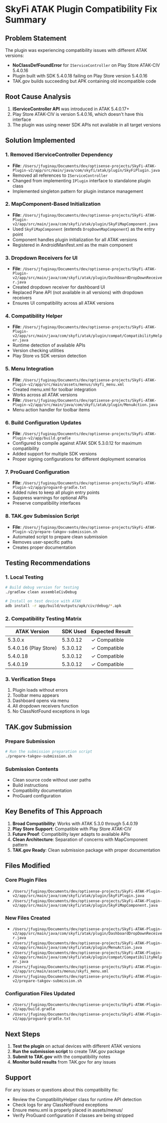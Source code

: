 # SkyFi ATAK Plugin Compatibility Fix Summary

## Problem Statement
The plugin was experiencing compatibility issues with different ATAK versions:
- **NoClassDefFoundError** for `IServiceController` on Play Store ATAK-CIV 5.4.0.16
- Plugin built with SDK 5.4.0.18 failing on Play Store version 5.4.0.16
- TAK.gov builds succeeding but APK containing old incompatible code

## Root Cause Analysis
1. **IServiceController API** was introduced in ATAK 5.4.0.17+
2. Play Store ATAK-CIV is version 5.4.0.16, which doesn't have this interface
3. The plugin was using newer SDK APIs not available in all target versions

## Solution Implemented

### 1. Removed IServiceController Dependency
- **File**: `/Users/jfuginay/Documents/dev/optisense-projects/SkyFi-ATAK-Plugin-v2/app/src/main/java/com/skyfi/atak/plugin/SkyFiPlugin.java`
- Removed all references to `IServiceController`
- Changed from implementing `IPlugin` interface to standalone plugin class
- Implemented singleton pattern for plugin instance management

### 2. MapComponent-Based Initialization
- **File**: `/Users/jfuginay/Documents/dev/optisense-projects/SkyFi-ATAK-Plugin-v2/app/src/main/java/com/skyfi/atak/plugin/SkyFiMapComponent.java`
- Used `SkyFiMapComponent` (extends `DropDownMapComponent`) as the entry point
- Component handles plugin initialization for all ATAK versions
- Registered in AndroidManifest.xml as the main component

### 3. Dropdown Receivers for UI
- **File**: `/Users/jfuginay/Documents/dev/optisense-projects/SkyFi-ATAK-Plugin-v2/app/src/main/java/com/skyfi/atak/plugin/DashboardDropDownReceiver.java`
- Created dropdown receiver for dashboard UI
- Replaced Pane API (not available in all versions) with dropdown receivers
- Ensures UI compatibility across all ATAK versions

### 4. Compatibility Helper
- **File**: `/Users/jfuginay/Documents/dev/optisense-projects/SkyFi-ATAK-Plugin-v2/app/src/main/java/com/skyfi/atak/plugin/compat/CompatibilityHelper.java`
- Runtime detection of available APIs
- Version checking utilities
- Play Store vs SDK version detection

### 5. Menu Integration
- **File**: `/Users/jfuginay/Documents/dev/optisense-projects/SkyFi-ATAK-Plugin-v2/app/src/main/assets/menus/skyfi_menu.xml`
- Created menu.xml for toolbar integration
- Works across all ATAK versions
- **File**: `/Users/jfuginay/Documents/dev/optisense-projects/SkyFi-ATAK-Plugin-v2/app/src/main/java/com/skyfi/atak/plugin/MenuAction.java`
- Menu action handler for toolbar items

### 6. Build Configuration Updates
- **File**: `/Users/jfuginay/Documents/dev/optisense-projects/SkyFi-ATAK-Plugin-v2/app/build.gradle`
- Configured to compile against ATAK SDK 5.3.0.12 for maximum compatibility
- Added support for multiple SDK versions
- Proper signing configurations for different deployment scenarios

### 7. ProGuard Configuration
- **File**: `/Users/jfuginay/Documents/dev/optisense-projects/SkyFi-ATAK-Plugin-v2/app/proguard-gradle.txt`
- Added rules to keep all plugin entry points
- Suppress warnings for optional APIs
- Preserve compatibility interfaces

### 8. TAK.gov Submission Script
- **File**: `/Users/jfuginay/Documents/dev/optisense-projects/SkyFi-ATAK-Plugin-v2/prepare-takgov-submission.sh`
- Automated script to prepare clean submission
- Removes user-specific paths
- Creates proper documentation

## Testing Recommendations

### 1. Local Testing
```bash
# Build debug version for testing
./gradlew clean assembleCivDebug

# Install on test device with ATAK
adb install -r app/build/outputs/apk/civ/debug/*.apk
```

### 2. Compatibility Testing Matrix
| ATAK Version | SDK Used | Expected Result |
|--------------|----------|-----------------|
| 5.3.0.x | 5.3.0.12 | ✓ Compatible |
| 5.4.0.16 (Play Store) | 5.3.0.12 | ✓ Compatible |
| 5.4.0.18 | 5.3.0.12 | ✓ Compatible |
| 5.4.0.19 | 5.3.0.12 | ✓ Compatible |

### 3. Verification Steps
1. Plugin loads without errors
2. Toolbar menu appears
3. Dashboard opens via menu
4. All dropdown receivers function
5. No ClassNotFound exceptions in logs

## TAK.gov Submission

### Prepare Submission
```bash
# Run the submission preparation script
./prepare-takgov-submission.sh
```

### Submission Contents
- Clean source code without user paths
- Build instructions
- Compatibility documentation
- ProGuard configuration

## Key Benefits of This Approach

1. **Broad Compatibility**: Works with ATAK 5.3.0 through 5.4.0.19
2. **Play Store Support**: Compatible with Play Store ATAK-CIV
3. **Future Proof**: Compatibility layer adapts to available APIs
4. **Clean Architecture**: Separation of concerns with MapComponent pattern
5. **TAK.gov Ready**: Clean submission package with proper documentation

## Files Modified

### Core Plugin Files
- `/Users/jfuginay/Documents/dev/optisense-projects/SkyFi-ATAK-Plugin-v2/app/src/main/java/com/skyfi/atak/plugin/SkyFiPlugin.java`
- `/Users/jfuginay/Documents/dev/optisense-projects/SkyFi-ATAK-Plugin-v2/app/src/main/java/com/skyfi/atak/plugin/SkyFiMapComponent.java`

### New Files Created
- `/Users/jfuginay/Documents/dev/optisense-projects/SkyFi-ATAK-Plugin-v2/app/src/main/java/com/skyfi/atak/plugin/DashboardDropDownReceiver.java`
- `/Users/jfuginay/Documents/dev/optisense-projects/SkyFi-ATAK-Plugin-v2/app/src/main/java/com/skyfi/atak/plugin/MenuAction.java`
- `/Users/jfuginay/Documents/dev/optisense-projects/SkyFi-ATAK-Plugin-v2/app/src/main/java/com/skyfi/atak/plugin/compat/CompatibilityHelper.java`
- `/Users/jfuginay/Documents/dev/optisense-projects/SkyFi-ATAK-Plugin-v2/app/src/main/assets/menus/skyfi_menu.xml`
- `/Users/jfuginay/Documents/dev/optisense-projects/SkyFi-ATAK-Plugin-v2/prepare-takgov-submission.sh`

### Configuration Files Updated
- `/Users/jfuginay/Documents/dev/optisense-projects/SkyFi-ATAK-Plugin-v2/app/build.gradle`
- `/Users/jfuginay/Documents/dev/optisense-projects/SkyFi-ATAK-Plugin-v2/app/proguard-gradle.txt`

## Next Steps

1. **Test the plugin** on actual devices with different ATAK versions
2. **Run the submission script** to create TAK.gov package
3. **Submit to TAK.gov** with the compatibility notes
4. **Monitor build results** from TAK.gov for any issues

## Support

For any issues or questions about this compatibility fix:
- Review the CompatibilityHelper class for runtime API detection
- Check logs for any ClassNotFound exceptions
- Ensure menu.xml is properly placed in assets/menus/
- Verify ProGuard configuration if classes are being stripped